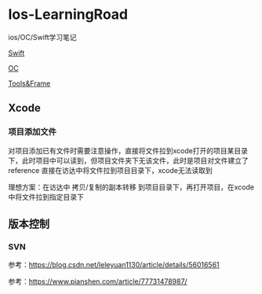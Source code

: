# Ios-LearningRoad
ios/OC/Swift学习笔记

[Swift](https://github.com/Avaloqi/Ios-LearningRoad/blob/main/Swift.md)

[OC](https://github.com/Avaloqi/Ios-LearningRoad/blob/main/oc.md)

[Tools&Frame](https://github.com/Avaloqi/Ios-LearningRoad/blob/main/Tools%26Frame.md)

## Xcode

### 项目添加文件
  对项目添加已有文件时需要注意操作，直接将文件拉到xcode打开的项目某目录下，此时项目中可以读到，但项目文件夹下无该文件，此时是项目对文件建立了reference
  直接在访达中将文件拉到项目目录下，xcode无法读取到
  
  理想方案：在访达中 拷贝/复制的副本转移 到项目目录下，再打开项目，在xcode中将文件拉到指定目录下

## 版本控制

### SVN

参考：https://blog.csdn.net/leleyuan1130/article/details/56016561

参考：https://www.pianshen.com/article/77731478987/
